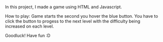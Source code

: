 In this project, I made a game using HTML and Javascript. 

How to play:
Game starts the second you hover the blue button.
You have to click the button to progess to the next level with the difficulty being increased on each level.

Goodluck! Have fun :D
